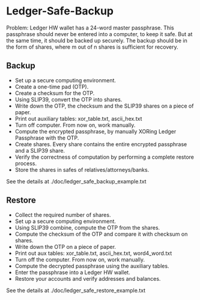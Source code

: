 # Ledger-Safe-Backup

Problem:
Ledger HW wallet has a 24-word master passphrase. This passphrase should never be entered 
into a computer, to keep it safe. But at the same time, it should be backed up securely.
The backup should be in the form of shares, where m out of n shares is sufficient for recovery.

## Backup
- Set up a secure computing environment.
- Create a one-time pad (OTP).
- Create a checksum for the OTP.
- Using SLIP39, convert the OTP into shares.
- Write down the OTP, the checksum and the SLIP39 shares on a piece of paper.
- Print out auxiliary tables: xor_table.txt, ascii_hex.txt
- Turn off computer. From now on, work manually.
- Compute the encrypted passphrase, by manually XORing Ledger Passphrase with the OTP.
- Create shares. Every share contains the entire encrypted passphrase and a SLIP39 share.
- Verify the correctness of computation by performing a complete restore process.
- Store the shares in safes of relatives/attorneys/banks.

See the details at ./doc/ledger_safe_backup_example.txt

## Restore
- Collect the required number of shares.
- Set up a secure computing environment.
- Using SLIP39 combine, compute the OTP from the shares.
- Compute the checksum of the OTP and compare it with checksum on shares.
- Write down the OTP on a piece of paper.
- Print out aux tables: xor_table.txt, ascii_hex.txt, word4_word.txt
- Turn off the computer. From now on, work manually.
- Compute the decrypted passphrase using the auxiliary tables.
- Enter the passphrase into a Ledger HW wallet.
- Restore your accounts and verify addresses and balances.

See the details at ./doc/ledger_safe_restore_example.txt

